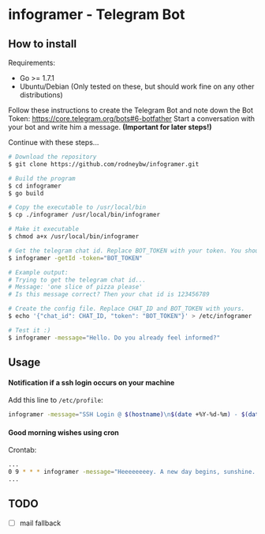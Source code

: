 # infogramer - Telegram Bot

## How to install

Requirements:
* Go >= 1.7.1
* Ubuntu/Debian (Only tested on these, but should work fine on any other distributions)

Follow these instructions to create the Telegram Bot and note down the Bot Token: https://core.telegram.org/bots#6-botfather Start a conversation with your bot and write him a message. **(Important for later steps!)**

Continue with these steps...
```sh
# Download the repository
$ git clone https://github.com/rodneybw/infogramer.git

# Build the program
$ cd infogramer
$ go build

# Copy the executable to /usr/local/bin
$ cp ./infogramer /usr/local/bin/infogramer

# Make it executable
$ chmod a+x /usr/local/bin/infogramer

# Get the telegram chat id. Replace BOT_TOKEN with your token. You should see the message you sent earlier.
$ infogramer -getId -token="BOT_TOKEN"

# Example output: 
# Trying to get the telegram chat id...
# Message: 'one slice of pizza please'
# Is this message correct? Then your chat id is 123456789

# Create the config file. Replace CHAT_ID and BOT_TOKEN with yours.
$ echo '{"chat_id": CHAT_ID, "token": "BOT_TOKEN"}' > /etc/infogramer

# Test it :)
$ infogramer -message="Hello. Do you already feel informed?"
```

## Usage 
#### Notification if a ssh login occurs on your machine

Add this line to `/etc/profile`:
```sh
infogramer -message="SSH Login @ $(hostname)\n$(date +%Y-%d-%m) - $(date +%H:%M)\nUser:$USER" # note: german time format ;)
```

#### Good morning wishes using cron
Crontab:
```sh
...
0 9 * * * infogramer -message="Heeeeeeeey. A new day begins, sunshine. :)" >/dev/null 2>&1
...
```

## TODO
- [ ] mail fallback
